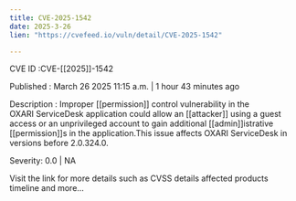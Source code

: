 ```yaml
---
title: CVE-2025-1542
date: 2025-3-26
lien: "https://cvefeed.io/vuln/detail/CVE-2025-1542"

---
```


CVE ID :CVE-[[2025]]-1542

Published :  March 26
2025
11:15 a.m. | 1 hour
43 minutes ago

Description : Improper [[permission]] control vulnerability in the OXARI ServiceDesk application could allow an [[attacker]] using a guest access or an unprivileged account to gain additional [[admin]]istrative [[permission]]s in the application.This issue affects OXARI ServiceDesk in versions before 2.0.324.0.

Severity: 0.0 | NA

Visit the link for more details
such as CVSS details
affected products
timeline
and more...
